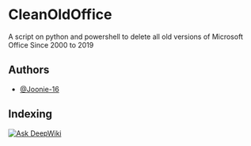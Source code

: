 # CleanOldOffice
A script on python and powershell to delete all old versions of Microsoft Office Since 2000 to 2019

## Authors

- [@Joonie-16](https://github.com/JOONIE-16)

## Indexing

<a href="https://deepwiki.com/JOONIE-16/CleanOldOffice"><img src="https://deepwiki.com/badge.svg" alt="Ask DeepWiki"></a>
